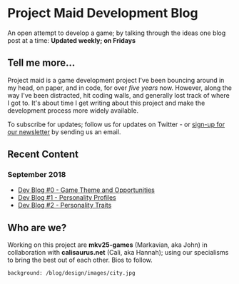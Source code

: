 # Project Maid Development Blog

An open attempt to develop a game; by talking through the ideas one blog post at a time: **Updated weekly; on Fridays**

## Tell me more...

Project maid is a game development project I've been bouncing around in my head, on paper, and in code, for over *five years* now. However, along the way I've been distracted, hit coding walls, and generally lost track of where I got to. It's about time I get writing about this project and make the development process more widely available.

To subscribe for updates; follow us for updates on Twitter - or <a href="mailto:project-maid-newletter@calisaurus.net?subject=SUBSCRIBE me to the Project Maid newsletter!">sign-up for our newsletter</a> by sending us an email.

## Recent Content

### September 2018

- [Dev Blog #0 - Game Theme and Opportunities](/blog/2018-09/game-theme-and-opportunities)
- [Dev Blog #1 - Personality Profiles](/blog/2018-09/personality-profiles)
- [Dev Blog #2 - Personality Traits](/blog/2018-09/personality-traits)


## Who are we?

Working on this project are **mkv25-games** (Markavian, aka John) in collaboration with **calisaurus.net** (Cali, aka Hannah); using our specialisms to bring the best out of each other. Bios to follow.

```background: /blog/design/images/city.jpg```
